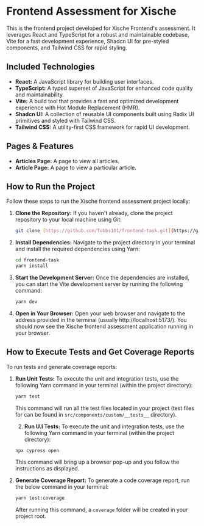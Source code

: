 # Frontend Assessment for Xische

This is the frontend project developed for Xische Frontend's assessment. It leverages React and TypeScript for a robust and maintainable codebase, Vite for a fast development experience, Shadcn UI for pre-styled components, and Tailwind CSS for rapid styling.

## Included Technologies

- **React:** A JavaScript library for building user interfaces.
- **TypeScript:** A typed superset of JavaScript for enhanced code quality and maintainability.
- **Vite:** A build tool that provides a fast and optimized development experience with Hot Module Replacement (HMR).
- **Shadcn UI:** A collection of reusable UI components built using Radix UI primitives and styled with Tailwind CSS.
- **Tailwind CSS:** A utility-first CSS framework for rapid UI development.

## Pages & Features

- **Articles Page:** A page to view all articles.
- **Article Page:** A page to view a particular article.

## How to Run the Project

Follow these steps to run the Xische frontend assessment project locally:

1.  **Clone the Repository:** If you haven't already, clone the project repository to your local machine using Git:

    ```bash
    git clone [https://github.com/Tobbs101/frontend-task.git](https://github.com/Tobbs101/frontend-task.git)
    ```

2.  **Install Dependencies:** Navigate to the project directory in your terminal and install the required dependencies using Yarn:

    ```bash
    cd frontend-task
    yarn install
    ```

3.  **Start the Development Server:** Once the dependencies are installed, you can start the Vite development server by running the following command:

    ```bash
    yarn dev
    ```

4.  **Open in Your Browser:** Open your web browser and navigate to the address provided in the terminal (usually http://localhost:5173/). You should now see the Xische frontend assessment application running in your browser.

## How to Execute Tests and Get Coverage Reports

To run tests and generate coverage reports:

1.  **Run Unit Tests:** To execute the unit and integration tests, use the following Yarn command in your terminal (within the project directory):

    ```bash
    yarn test
    ```

    This command will run all the test files located in your project (test files for can be found in `src/components/custom/__tests__` directory).

    2.  **Run U.I Tests:** To execute the unit and integration tests, use the following Yarn command in your terminal (within the project directory):

    ```bash
    npx cypress open
    ```

    This command will bring up a browser pop-up and you follow the instructions as displayed.

2.  **Generate Coverage Report:** To generate a code coverage report, run the below command in your terminal:

    ```bash
    yarn test:coverage
    ```

    After running this command, a `coverage` folder will be created in your project root.
